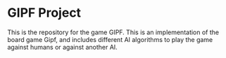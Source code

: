 # GIPF Project

This is the repository for the game GIPF. This is an implementation of the board game Gipf, and includes different AI algorithms to play the game against humans or against another AI.
